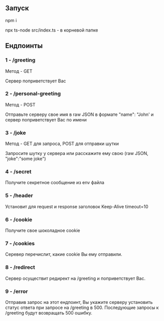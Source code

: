 ## Запуск
npm i

npx ts-node src/index.ts - в корневой папке

## Ендпоинты

### 1 - /greeting
Метод - GET

Сервер поприветствует Вас
### 2 - /personal-greeting
Метод - POST

Отправьте серверу свое имя в raw JSON в формате "name": "John' и сервер поприветствует Вас по имени
### 3 - /joke
Метод - GET для запроса, POST для отправки шутки

Запросите шутку у сервера или расскажите ему свою (raw JSON, "joke":"some joke")
### 4 - /secret
Получите секретное сообщение из env файла
### 5 - /header
Установит для request и response заголовок Keep-Alive timeout=10
### 6 - /cookie
Получите свое шоколадное cookie
### 7 - /cookies
Серевер перечислит, какие cookie Вы ему отправили.
### 8 - /redirect
Сервер осуществит редирект на /greeting и поприветствует Вас.
### 9 - /error
Отправив запрос на этот ендпоинт, Вы укажите серверу установить статус ответа при запросе на /greeting в 500. Последующие запросы к /greeting будут возвращать 500 ошибку.